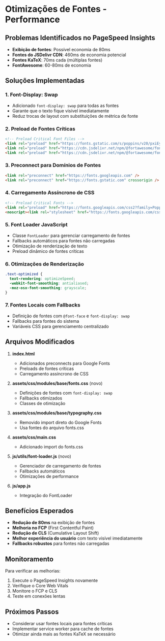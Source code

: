 # Otimizações de Fontes - Performance

## Problemas Identificados no PageSpeed Insights

- **Exibição de fontes**: Possível economia de 80ms
- **Fontes do JSDelivr CDN**: 460ms de economia potencial
- **Fontes KaTeX**: 70ms cada (múltiplas fontes)
- **FontAwesome**: 60-80ms de economia

## Soluções Implementadas

### 1. Font-Display: Swap
- Adicionado `font-display: swap` para todas as fontes
- Garante que o texto fique visível imediatamente
- Reduz trocas de layout com substituições de métrica de fonte

### 2. Preload de Fontes Críticas
```html
<!-- Preload Critical Font Files -->
<link rel="preload" href="https://fonts.gstatic.com/s/poppins/v20/pxiEyp8kv8JHgFVrJJfecg.woff2" as="font" type="font/woff2" crossorigin />
<link rel="preload" href="https://cdn.jsdelivr.net/npm/@fortawesome/fontawesome-free@6.0.0-beta3/webfonts/fa-solid-900.woff2" as="font" type="font/woff2" crossorigin />
<link rel="preload" href="https://cdn.jsdelivr.net/npm/@fortawesome/fontawesome-free@6.0.0-beta3/webfonts/fa-brands-400.woff2" as="font" type="font/woff2" crossorigin />
```

### 3. Preconnect para Domínios de Fontes
```html
<link rel="preconnect" href="https://fonts.googleapis.com" />
<link rel="preconnect" href="https://fonts.gstatic.com" crossorigin />
```

### 4. Carregamento Assíncrono de CSS
```html
<!-- Preload Critical Fonts -->
<link rel="preload" href="https://fonts.googleapis.com/css2?family=Poppins:wght@300;400;500;600;700&display=swap" as="style" onload="this.onload=null;this.rel='stylesheet'" />
<noscript><link rel="stylesheet" href="https://fonts.googleapis.com/css2?family=Poppins:wght@300;400;500;600;700&display=swap" /></noscript>
```

### 5. Font Loader JavaScript
- Classe `FontLoader` para gerenciar carregamento de fontes
- Fallbacks automáticos para fontes não carregadas
- Otimização de renderização de texto
- Preload dinâmico de fontes críticas

### 6. Otimizações de Renderização
```css
.text-optimized {
  text-rendering: optimizeSpeed;
  -webkit-font-smoothing: antialiased;
  -moz-osx-font-smoothing: grayscale;
}
```

### 7. Fontes Locais com Fallbacks
- Definição de fontes com `@font-face` e `font-display: swap`
- Fallbacks para fontes do sistema
- Variáveis CSS para gerenciamento centralizado

## Arquivos Modificados

1. **index.html**
   - Adicionados preconnects para Google Fonts
   - Preloads de fontes críticas
   - Carregamento assíncrono de CSS

2. **assets/css/modules/base/fonts.css** (novo)
   - Definições de fontes com `font-display: swap`
   - Fallbacks otimizados
   - Classes de otimização

3. **assets/css/modules/base/typography.css**
   - Removido import direto do Google Fonts
   - Usa fontes do arquivo fonts.css

4. **assets/css/main.css**
   - Adicionado import do fonts.css

5. **js/utils/font-loader.js** (novo)
   - Gerenciador de carregamento de fontes
   - Fallbacks automáticos
   - Otimizações de performance

6. **js/app.js**
   - Integração do FontLoader

## Benefícios Esperados

- **Redução de 80ms** na exibição de fontes
- **Melhoria no FCP** (First Contentful Paint)
- **Redução de CLS** (Cumulative Layout Shift)
- **Melhor experiência do usuário** com texto visível imediatamente
- **Fallbacks robustos** para fontes não carregadas

## Monitoramento

Para verificar as melhorias:
1. Execute o PageSpeed Insights novamente
2. Verifique o Core Web Vitals
3. Monitore o FCP e CLS
4. Teste em conexões lentas

## Próximos Passos

- Considerar usar fontes locais para fontes críticas
- Implementar service worker para cache de fontes
- Otimizar ainda mais as fontes KaTeX se necessário
